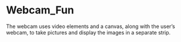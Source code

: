 # Webcam_Fun
The webcam uses video elements and a canvas, along with the user’s webcam, to take pictures and display the images in a separate strip.
